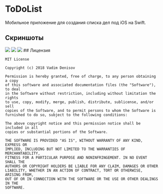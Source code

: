 # ToDoList
Мобильное приложение для создания списка дел под iOS на Swift.
## Скриншоты
<img src="https://user-images.githubusercontent.com/16274235/43049020-7a5e488e-8e0a-11e8-88ed-c1b4c661de0d.png" />
<img src="https://user-images.githubusercontent.com/16274235/43049034-c89708ec-8e0a-11e8-99ae-c04b1bd31530.png" />
<img src="https://user-images.githubusercontent.com/16274235/43049035-cb000a34-8e0a-11e8-8947-913fbdc53c04.png" />
## Лицензия

    MIT License

    Copyright (c) 2018 Vadim Denisov

    Permission is hereby granted, free of charge, to any person obtaining a copy
    of this software and associated documentation files (the "Software"), to deal
    in the Software without restriction, including without limitation the rights
    to use, copy, modify, merge, publish, distribute, sublicense, and/or sell
    copies of the Software, and to permit persons to whom the Software is
    furnished to do so, subject to the following conditions:

    The above copyright notice and this permission notice shall be included in all
    copies or substantial portions of the Software.

    THE SOFTWARE IS PROVIDED "AS IS", WITHOUT WARRANTY OF ANY KIND, EXPRESS OR
    IMPLIED, INCLUDING BUT NOT LIMITED TO THE WARRANTIES OF MERCHANTABILITY,
    FITNESS FOR A PARTICULAR PURPOSE AND NONINFRINGEMENT. IN NO EVENT SHALL THE
    AUTHORS OR COPYRIGHT HOLDERS BE LIABLE FOR ANY CLAIM, DAMAGES OR OTHER
    LIABILITY, WHETHER IN AN ACTION OF CONTRACT, TORT OR OTHERWISE, ARISING FROM,
    OUT OF OR IN CONNECTION WITH THE SOFTWARE OR THE USE OR OTHER DEALINGS IN THE
    SOFTWARE.
